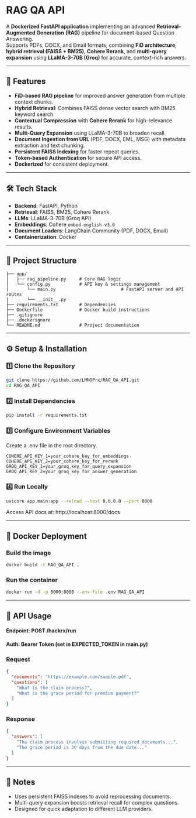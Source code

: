 # RAG QA API

A **Dockerized FastAPI application** implementing an advanced **Retrieval-Augmented Generation (RAG)** pipeline for document-based Question Answering.  
Supports PDFs, DOCX, and Email formats, combining **FiD architecture**, **hybrid retrieval (FAISS + BM25)**, **Cohere Rerank**, and **multi-query expansion** using **LLaMA-3-70B (Groq)** for accurate, context-rich answers.

---

## 🚀 Features

- **FiD-based RAG pipeline** for improved answer generation from multiple context chunks.
- **Hybrid Retrieval**: Combines FAISS dense vector search with BM25 keyword search.
- **Contextual Compression** with **Cohere Rerank** for high-relevance results.
- **Multi-Query Expansion** using LLaMA-3-70B to broaden recall.
- **Document Ingestion from URL** (PDF, DOCX, EML, MSG) with metadata extraction and text chunking.
- **Persistent FAISS Indexing** for faster repeat queries.
- **Token-based Authentication** for secure API access.
- **Dockerized** for consistent deployment.

---

## 🛠️ Tech Stack

- **Backend**: FastAPI, Python
- **Retrieval**: FAISS, BM25, Cohere Rerank
- **LLMs**: LLaMA-3-70B (Groq API)
- **Embeddings**: Cohere `embed-english-v3.0`
- **Document Loaders**: LangChain Community (PDF, DOCX, Email)
- **Containerization**: Docker

---

## 📂 Project Structure

```
├── app/
│   ├── rag_pipeline.py     # Core RAG logic
│   └── config.py           # API key & settings management
|		└── main.py							# FastAPI server and API routes
|		└── __init__.py
├── requirements.txt        # Dependencies
├── Dockerfile              # Docker build instructions
├── .gitignore
├── .dockerignore
└── README.md               # Project documentation
```

---

## ⚙️ Setup & Installation

### 1️⃣ Clone the Repository
```bash
git clone https://github.com/LMNOPrx/RAG_QA_API.git
cd RAG_QA_API
```

### 2️⃣ Install Dependencies
```bash
pip install -r requirements.txt
```

### 3️⃣ Configure Environment Variables
Create a .env file in the root directory.
```env
COHERE_API_KEY_1=your_cohere_key_for_embeddings
COHERE_API_KEY_2=your_cohere_key_for_rerank
GROQ_API_KEY_1=your_groq_key_for_query_expansion
GROQ_API_KEY_2=your_groq_key_for_answer_generation
```

### 4️⃣ Run Locally
```bash
uvicorn app.main:app --reload --host 0.0.0.0 --port 8000
```
Access API docs at: http://localhost:8000/docs

---

## 🐳 Docker Deployment

### Build the image
```bash
docker build -t RAG_QA_API .
```

### Run the container
```bash
docker run -d -p 8000:8000 --env-file .env RAG_QA_API
```

---

## 📡 API Usage

#### Endpoint: POST /hackrx/run
#### Auth: Bearer Token (set in EXPECTED_TOKEN in main.py)

### Request
```json
{
  "documents": "https://example.com/sample.pdf",
  "questions": [
    "What is the claim process?",
    "What is the grace period for premium payment?"
  ]
}
```

### Response
```json
{
  "answers": [
    "The claim process involves submitting required documents...",
    "The grace period is 30 days from the due date..."
  ]
}
```

---

## 📌 Notes

- Uses persistent FAISS indexes to avoid reprocessing documents.
- Multi-query expansion boosts retrieval recall for complex questions.
- Designed for quick adaptation to different LLM providers.























